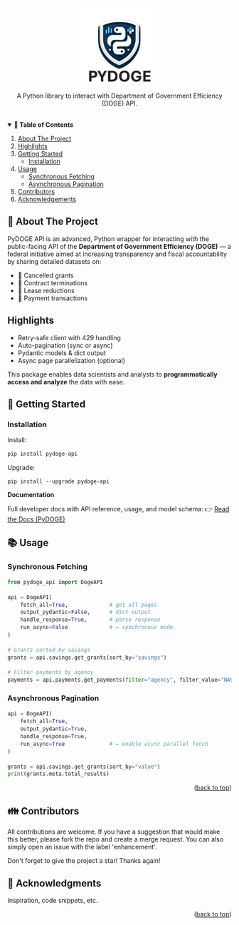 <div align="center">
<img src="docs/img/logo_main.PNG" alt="PyDOGE Logo" width= "176">
<p>A Python library to interact with Department of Government Efficiency (DOGE) API.</p>
</div>

<br>

<details open="true">
  <summary><strong> 🧾 Table of Contents</strong></summary>
  <ol>
    <li>
      <a href="#about-the-project">About The Project</a>
    </li>
    <li>
      <a href="#highlights">Highlights</a>
    </li>
    <li>
      <a href="#getting-started">Getting Started</a>
      <ul>
        <li><a href="#installation">Installation</a></li>
      </ul>
    </li>
    <li><a href="#usage">Usage</a>
      <ul>
        <li><a href="#synchronous-fetching">Synchronous Fetching</a></li>
        <li><a href="#asynchronous-pagination">Asynchronous Pagination</a></li>
      </ul>
    </li>
    <li><a href="#family-contributors">Contributors </a></li>
    <li><a href="#clap-acknowledgments">Acknowledgements </a></li>
  </ol>
</details>

## 🚀 About The Project
PyDOGE API is an advanced, Python wrapper for interacting with the public-facing API of the **Department of Government Efficiency (DOGE)** — a federal initiative aimed at increasing transparency and fiscal accountability by sharing detailed datasets on:

- 💸 Cancelled grants
- 📑 Contract terminations
- 🏢 Lease reductions
- 🧾 Payment transactions

## Highlights

- Retry-safe client with 429 handling
- Auto-pagination (sync or async)
- Pydantic models & dict output
- Async page parallelization (optional)

This package enables data scientists and analysts to **programmatically access and analyze** the data with ease.

<!--Getting Started-->
## 📌 Getting Started

### Installation

Install:
```bash
pip install pydoge-api
```
Upgrade:
```
pip install --upgrade pydoge-api
```

**Documentation**

Full developer docs with API reference, usage, and model schema:
👉 [Read the Docs (PyDOGE)]()

## 📚 Usage

### Synchronous Fetching

```python
from pydoge_api import DogeAPI

api = DogeAPI(
    fetch_all=True,             # get all pages
    output_pydantic=False,      # dict output
    handle_response=True,       # parse response
    run_async=False             # ← synchronous mode
)

# Grants sorted by savings
grants = api.savings.get_grants(sort_by="savings")

# Filter payments by agency
payments = api.payments.get_payments(filter="agency", filter_value="NASA")

```

### Asynchronous Pagination

```python
api = DogeAPI(
    fetch_all=True,
    output_pydantic=True,
    handle_response=True,
    run_async=True              # ← enable async parallel fetch
)

grants = api.savings.get_grants(sort_by="value")
print(grants.meta.total_results)
```
<p align="right">(<a href="#readme-top">back to top</a>)</p>

## 👪 Contributors
All contributions are welcome. If you have a suggestion that would make this better, please fork the repo and create a merge request. You can also simply open an issue with the label 'enhancement'.

Don't forget to give the project a star! Thanks again!


## 👏 Acknowledgments
Inspiration, code snippets, etc.

<p align="right">(<a href="#readme-top">back to top</a>)</p>
